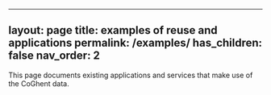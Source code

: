 
---
layout: page
title: examples of reuse and applications
permalink: /examples/
has_children: false
nav_order: 2
---

This page documents existing applications and services that make use of the CoGhent data. 

